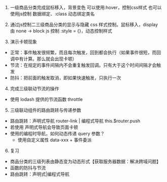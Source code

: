 1. 一级商品分类完成鼠标移入，背景变色
    可以使用:hover，控制css样式
    也可以使用js控制
    数据绑定、:class 动态绑定类名


2. 通过js控制二三级商品分类的显示与隐藏
    css 样式控制。鼠标移入，display 由 none -> block
    js 控制 :style = {}，动态控制样式


3. 演示卡顿现象
  - 正常：事件触发很频繁，而且每次触发，回到都会执行（如果事件很短，而回调中有计算。那么就会出现卡顿）
  - 节流：在规定的事件间隔内不会重复触发回调。只有大于这个时间间隔才会触发
  - 防抖：把前面的触发取消，即如果快速触发，只执行一次

4. 完成三级联动节流的操作
  - 使用 lodash 提供的节流函数 throttle

5. 三级联动组件的路由跳转与传递参数
  - 路由跳转：声明式导航 router-link | 编程式导航 this.$router.push
  - 若使用 声明式导航会导致页面卡顿
  - 使用的编程时导航，如何动态传递 query 参数？
    * 使用自定义属性 data-xxx + 事件委派

6. 复习
  - 商品分类的三级列表由静态变为动态形式【获取服务器数据：解决跨域问题】
  - 函数的防抖与节流
  - 路由跳转：声明式|编程式导航
